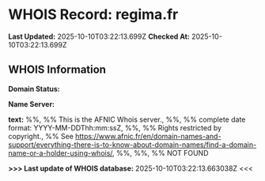 # WHOIS Record: regima.fr

**Last Updated:** 2025-10-10T03:22:13.699Z
**Checked At:** 2025-10-10T03:22:13.699Z

## WHOIS Information

**Domain Status:** 

**Name Server:** 

**text:** %%, %% This is the AFNIC Whois server., %%, %% complete date format: YYYY-MM-DDThh:mm:ssZ, %%, %% Rights restricted by copyright., %% See https://www.afnic.fr/en/domain-names-and-support/everything-there-is-to-know-about-domain-names/find-a-domain-name-or-a-holder-using-whois/, %%, %%, %% NOT FOUND

**>>> Last update of WHOIS database:** 2025-10-10T03:22:13.663038Z <<<

